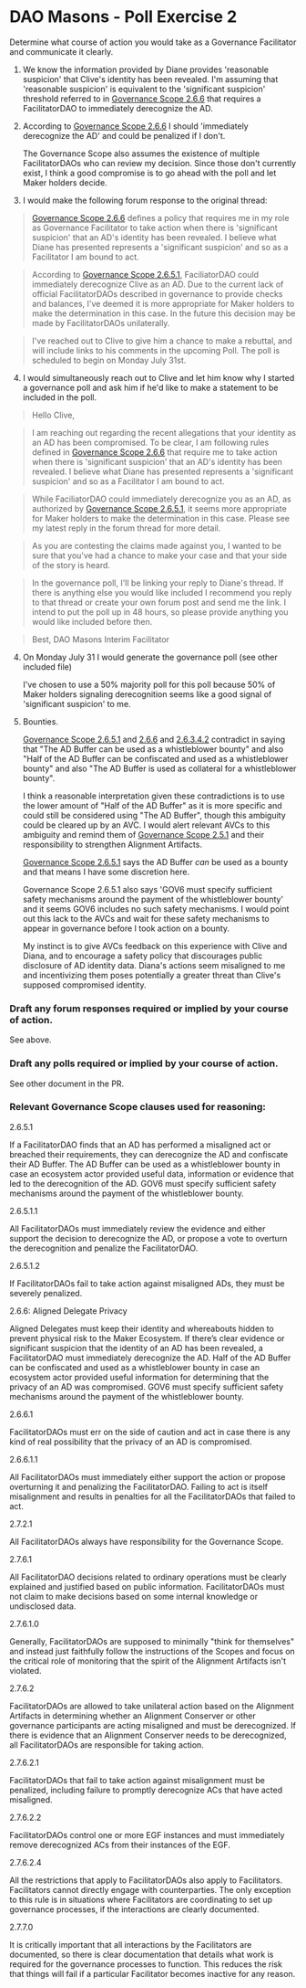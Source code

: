 # DAO Masons - Poll Exercise 2

Determine what course of action you would take as a Governance Facilitator and communicate it clearly.

1. We know the information provided by Diane provides 'reasonable suspicion' that Clive's identity has been revealed. I'm assuming that 'reasonable suspicion' is equivalent to the 'significant suspicion' threshold referred to in [Governance Scope 2.6.6](https://mips.makerdao.com/mips/details/MIP101#2-6-6-aligned-delegate-privacy) that requires a FacilitatorDAO to immediately derecognize the AD.

2. According to [Governance Scope 2.6.6](https://mips.makerdao.com/mips/details/MIP101#2-6-6-aligned-delegate-privacy) I should 'immediately derecognize the AD' and could be penalized if I don't.

   The Governance Scope also assumes the existence of multiple FacilitatorDAOs who can review my decision. Since those don't currently exist, I think a good compromise is to go ahead with the poll and let Maker holders decide.

3. I would make the following forum response to the original thread:

> [Governance Scope 2.6.6](https://mips.makerdao.com/mips/details/MIP101#2-6-6-aligned-delegate-privacy) defines a policy that requires me in my role as Governance Facilitator to take action when there is 'significant suspicion' that an AD's identity has been revealed. I believe what Diane has presented represents a 'significant suspicion' and so as a Facilitator I am bound to act.

> According to [Governance Scope 2.6.5.1](https://mips.makerdao.com/mips/details/MIP101#2-6-5-1), FaciliatorDAO could immediately derecognize Clive as an AD. Due to the current lack of official FacilitatorDAOs described in governance to provide checks and balances, I've deemed it is more appropriate for Maker holders to make the determination in this case. In the future this decision may be made by FacilitatorDAOs unilaterally.

> I've reached out to Clive to give him a chance to make a rebuttal, and will include links to his comments in the upcoming Poll. The poll is scheduled to begin on Monday July 31st.

4. I would simultaneously reach out to Clive and let him know why I started a governance poll and ask him if he'd like to make a statement to be included in the poll.

> Hello Clive,

> I am reaching out regarding the recent allegations that your identity as an AD has been compromised. To be clear, I am following rules defined in [Governance Scope 2.6.6](https://mips.makerdao.com/mips/details/MIP101#2-6-6-aligned-delegate-privacy) that require me to take action when there is 'significant suspicion' that an AD's identity has been revealed. I believe what Diane has presented represents a 'significant suspicion' and so as a Facilitator I am bound to act.

> While FaciliatorDAO could immediately derecognize you as an AD, as authorized by [Governance Scope 2.6.5.1](https://mips.makerdao.com/mips/details/MIP101#2-6-5-1), it seems more appropriate for Maker holders to make the determination in this case. Please see my latest reply in the forum thread for more detail.

> As you are contesting the claims made against you, I wanted to be sure that you've had a chance to make your case and that your side of the story is heard.

> In the governance poll, I'll be linking your reply to Diane's thread. If there is anything else you would like included I recommend you reply to that thread or create your own forum post and send me the link. I intend to put the poll up in 48 hours, so please provide anything you would like included before then.

> Best,
> DAO Masons
> Interim Facilitator

4. On Monday July 31 I would generate the governance poll (see other included file)

   I've chosen to use a 50% majority poll for this poll because 50% of Maker holders signaling derecognition seems like a good signal of 'significant suspicion' to me.

5. Bounties.

   [Governance Scope 2.6.5.1](https://mips.makerdao.com/mips/details/MIP101#2-6-5-1) and [2.6.6](https://mips.makerdao.com/mips/details/MIP101#2-6-6-aligned-delegate-privacy) and [2.6.3.4.2](https://mips.makerdao.com/mips/details/MIP101#2-6-3-4-2) contradict in saying that "The AD Buffer can be used as a whistleblower bounty" and also "Half of the AD Buffer can be confiscated and used as a whistleblower bounty" and also "The AD Buffer is used as collateral for a whistleblower bounty".

   I think a reasonable interpretation given these contradictions is to use the lower amount of "Half of the AD Buffer" as it is more specific and could still be considered using "The AD Buffer", though this ambiguity could be cleared up by an AVC. I would alert relevant AVCs to this ambiguity and remind them of [Governance Scope 2.5.1](https://mips.makerdao.com/mips/details/MIP101#2-5-1-aligned-voter-committee-avc-role-in-the-governance-process) and their responsibility to strengthen Alignment Artifacts.

   [Governance Scope 2.6.5.1](https://mips.makerdao.com/mips/details/MIP101#2-6-5-1) says the AD Buffer _can_ be used as a bounty and that means I have some discretion here.

   Governance Scope 2.6.5.1 also says 'GOV6 must specify sufficient safety mechanisms around the payment of the whistleblower bounty' and it seems GOV6 includes no such safety mechanisms. I would point out this lack to the AVCs and wait for these safety mechanisms to appear in governance before I took action on a bounty.

   My instinct is to give AVCs feedback on this experience with Clive and Diana, and to encourage a safety policy that discourages public disclosure of AD identity data. Diana's actions seem misaligned to me and incentivizing them poses potentially a greater threat than Clive's supposed compromised identity.

### Draft any forum responses required or implied by your course of action.

See above.

### Draft any polls required or implied by your course of action.

See other document in the PR.

### Relevant Governance Scope clauses used for reasoning:

2.6.5.1

If a FacilitatorDAO finds that an AD has performed a misaligned act or breached their requirements, they can derecognize the AD and confiscate their AD Buffer. The AD Buffer can be used as a whistleblower bounty in case an ecosystem actor provided useful data, information or evidence that led to the derecognition of the AD. GOV6 must specify sufficient safety mechanisms around the payment of the whistleblower bounty.

2.6.5.1.1

All FacilitatorDAOs must immediately review the evidence and either support the decision to derecognize the AD, or propose a vote to overturn the derecognition and penalize the FacilitatorDAO.

2.6.5.1.2

If FacilitatorDAOs fail to take action against misaligned ADs, they must be severely penalized.

2.6.6: Aligned Delegate Privacy

Aligned Delegates must keep their identity and whereabouts hidden to prevent physical risk to the Maker Ecosystem. If there’s clear evidence or significant suspicion that the identity of an AD has been revealed, a FacilitatorDAO must immediately derecognize the AD. Half of the AD Buffer can be confiscated and used as a whistleblower bounty in case an ecosystem actor provided useful information for determining that the privacy of an AD was compromised. GOV6 must specify sufficient safety mechanisms around the payment of the whistleblower bounty.

2.6.6.1

FacilitatorDAOs must err on the side of caution and act in case there is any kind of real possibility that the privacy of an AD is compromised.

2.6.6.1.1

All FacilitatorDAOs must immediately either support the action or propose overturning it and penalizing the FacilitatorDAO. Failing to act is itself misalignment and results in penalties for all the FacilitatorDAOs that failed to act.

2.7.2.1

All FacilitatorDAOs always have responsibility for the Governance Scope.

2.7.6.1

All FacilitatorDAO decisions related to ordinary operations must be clearly explained and justified based on public information. FacilitatorDAOs must not claim to make decisions based on some internal knowledge or undisclosed data.

2.7.6.1.0

Generally, FacilitatorDAOs are supposed to minimally "think for themselves" and instead just faithfully follow the instructions of the Scopes and focus on the critical role of monitoring that the spirit of the Alignment Artifacts isn't violated.

2.7.6.2

FacilitatorDAOs are allowed to take unilateral action based on the Alignment Artifacts in determining whether an Alignment Conserver or other governance participants are acting misaligned and must be derecognized. If there is evidence that an Alignment Conserver needs to be derecognized, all FacilitatorDAOs are responsible for taking action.

2.7.6.2.1

FacilitatorDAOs that fail to take action against misalignment must be penalized, including failure to promptly derecognize ACs that have acted misaligned.

2.7.6.2.2

FacilitatorDAOs control one or more EGF instances and must immediately remove derecognized ACs from their instances of the EGF.

2.7.6.2.4

All the restrictions that apply to FacilitatorDAOs also apply to Facilitators. Facilitators cannot directly engage with counterparties. The only exception to this rule is in situations where Facilitators are coordinating to set up governance processes, if the interactions are clearly documented.

2.7.7.0

It is critically important that all interactions by the Facilitators are documented, so there is clear documentation that details what work is required for the governance processes to function. This reduces the risk that things will fail if a particular Facilitator becomes inactive for any reason.

